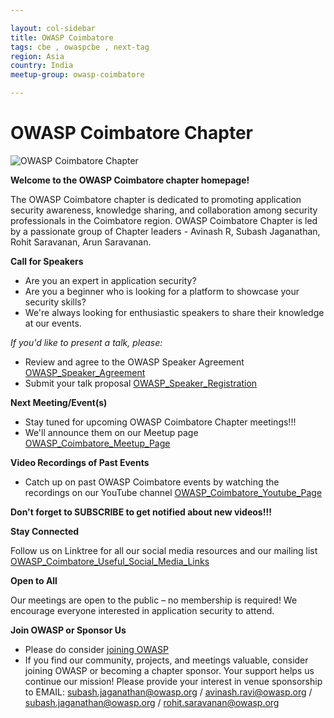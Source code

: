 ```yaml
---

layout: col-sidebar
title: OWASP Coimbatore
tags: cbe , owaspcbe , next-tag
region: Asia
country: India
meetup-group: owasp-coimbatore

---
```


# OWASP Coimbatore Chapter

![OWASP Coimbatore Chapter](/assets/images/OWASP_Cbe_Banne.png)

**Welcome to the OWASP Coimbatore chapter homepage!**

The OWASP Coimbatore chapter is dedicated to promoting application security awareness, knowledge sharing, and collaboration among security professionals in the Coimbatore region. 
OWASP Coimbatore Chapter is led by a passionate group of Chapter leaders - Avinash R, Subash Jaganathan, Rohit Saravanan, Arun Saravanan.

**Call for Speakers**

* Are you an expert in application security? 
* Are you a beginner who is looking for a platform to showcase your security skills? 
* We're always looking for enthusiastic speakers to share their knowledge at our events. 

*If you'd like to present a talk, please:*

* Review and agree to the OWASP Speaker Agreement [OWASP_Speaker_Agreement](https://owasp.org/www-policy/legal/speaker-agreement)
* Submit your talk proposal [OWASP_Speaker_Registration](https://forms.gle/XmkgVeeLrCLgmFcWA)

**Next Meeting/Event(s)**

* Stay tuned for upcoming OWASP Coimbatore Chapter meetings!!! 
* We'll announce them on our Meetup page [OWASP_Coimbatore_Meetup_Page](https://www.meetup.com/owasp-coimbatore-chapter)

**Video Recordings of Past Events**

* Catch up on past OWASP Coimbatore events by watching the recordings on our YouTube channel
[OWASP_Coimbatore_Youtube_Page](https://www.youtube.com/@owaspcbe) 

**Don't forget to SUBSCRIBE to get notified about new videos!!!**

**Stay Connected**

Follow us on Linktree for all our social media resources and our mailing list [OWASP_Coimbatore_Useful_Social_Media_Links](https://linktr.ee/OWASP_Coimbatore)  

**Open to All**

Our meetings are open to the public – no membership is required! We encourage everyone interested in application security to attend.


**Join OWASP or Sponsor Us**

* Please do consider [joining OWASP](https://owasp.org/membership/)
* If you find our community, projects, and meetings valuable, consider joining OWASP or becoming a chapter sponsor. Your support helps us continue our mission!
Please provide your interest in venue sponsorship to EMAIL: subash.jaganathan@owasp.org / avinash.ravi@owasp.org / subash.jaganathan@owasp.org / rohit.saravanan@owasp.org
